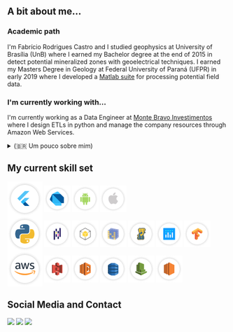 ## A bit about me...
### Academic path
I'm Fabrício Rodrigues Castro and I studied geophysics at University of Brasília (UnB) where I earned my Bachelor degree at the end of 2015 in detect potential mineralized zones with geoelectrical techniques. I earned my Masters Degree in Geology at Federal University of Paraná (UFPR) in early 2019 where I developed a [Matlab suite](https://github.com/fcastro25/GravMagSuite) for processing potential field data.

### I'm currently working with...
I'm currently working as a Data Engineer at [Monte Bravo Investimentos](https://www.montebravo.com.br/) where I design ETLs in python and manage the company resources through Amazon Web Services.

<details>
<summary> (🇧🇷 Um pouco sobre mim) </summary>
  
  - História Acadêmica
  
    Me chamo Fabrício Rodrigues Castro e estudei Geofísica na Universidade de Brasília (UnB) onde me graduei no fim de 2015 com trabalho de conclusão de curso na detecção de zonas potencialmente mineralizadas por meio de técnicas geoelétricas. Consegui meu título de mestre pela Universidade Federal do Paraná (UFPR) no ínício de 2019 em Geologia onde desenvolvi uma Suite em Matlab para o processamento de dados de campos potenciais.
  
  - Onde estou trabalhando no momento...
  
    Atualmente estou trabalhando na Monte Bravo como Engenheiro de Dados onde desenvolvo scripts em python para fazer extração de dados web (ETLs/data scraping) e administro os resursos da empresa através da AWS.
</details>

## My current skill set
<div style="display: block">
  <div style="display: inline-block">
    <img align="center" alt="FLUTTER" height="80" width="80" src="https://github.com/fcastro25/fcastro25/blob/main/skillset_badges/Group%20235.png" title="Flutter framework">
    <img align="center" alt="PL-Dart" height="60" width="60" src="https://github.com/fcastro25/fcastro25/blob/main/skillset_badges/Group%20234.png" title="Dart">
    <img align="center" alt="ANDROID" height="60" width="60" src="https://github.com/fcastro25/fcastro25/blob/main/skillset_badges/Group%20241.png" title="Android development">
    <img align="center" alt="IOS" height="60" width="60" src="https://github.com/fcastro25/fcastro25/blob/main/skillset_badges/Group%20242.png" title="IOS development">
  </div>
  
  <div style="display: inline-block">
    <img align="center" alt="PL-Python" height="80" width="80" src="https://github.com/fcastro25/fcastro25/blob/main/skillset_badges/Group%20236.png" title="Python">
    <img align="center" alt="PANDAS" height="60" width="60" src="https://github.com/fcastro25/fcastro25/blob/main/skillset_badges/Group%20245.png" title="Pandas module">
    <img align="center" alt="BOTO3" height="60" width="60" src="https://github.com/fcastro25/fcastro25/blob/main/skillset_badges/Group%20244.png" title="Boto3 module">
    <img align="center" alt="NUMPY" height="60" width="60" src="https://github.com/fcastro25/fcastro25/blob/main/skillset_badges/Group%20253.png" title="Numpy module">
    <img align="center" alt="PSYCOPG2" height="60" width="60" src="https://github.com/fcastro25/fcastro25/blob/main/skillset_badges/Group%20250.png" title="Psycopg2 module">
    <img align="center" alt="DASH PLOTLY" height="60" width="60" src="https://github.com/fcastro25/fcastro25/blob/main/skillset_badges/Group%20270.png" title="Plotly module">
    <img align="center" alt="TENSORFLOW" height="60" width="60" src="https://github.com/fcastro25/fcastro25/blob/main/skillset_badges/Group%20251.png" title="Tensorflow module">
  </div>
  
  <div style="display: inline-block">
    <img align="center" alt="AWS" height="80" width="80" src="https://github.com/fcastro25/fcastro25/blob/main/skillset_badges/Group%20254.png" title="Amazon Web Services">
    <img align="center" alt="S3" height="60" width="60" src="https://github.com/fcastro25/fcastro25/blob/main/skillset_badges/Group%20263.png" title="S3">
    <img align="center" alt="Lambda" height="60" width="60" src="https://github.com/fcastro25/fcastro25/blob/main/skillset_badges/Group%20266.png" title="Lambda Function">
    <img align="center" alt="Dynamodb" height="60" width="60" src="https://github.com/fcastro25/fcastro25/blob/main/skillset_badges/Group%20265.png" title="DynamoDB">
    <img align="center" alt="Cloudwatch" height="60" width="60" src="https://github.com/fcastro25/fcastro25/blob/main/skillset_badges/Group%20264.png" title="Cloudwatch">
    <img align="center" alt="EC2" height="60" width="60" src="https://github.com/fcastro25/fcastro25/blob/main/skillset_badges/Group%20268.png" title="EC2">
  </div>
</div>
</div>
  
## Social Media and Contact
<div> 
  <a href="https://www.linkedin.com/in/fabriciocastro/" target="_blank"><img src="https://img.shields.io/badge/-LinkedIn-%230077B5?style=for-the-badge&logo=linkedin&logoColor=white" target="_blank"></a> 
  <a href="https://www.youtube.com/channel/UCQMEHsslFDiKlOcvr_6no1w/videos" target="_blank"><img src="https://img.shields.io/badge/YouTube-FF0000?style=for-the-badge&logo=youtube&logoColor=white" target="_blank"></a>
  <a href = "mailto:fcastrogeof@gmail.com"><img src="https://img.shields.io/badge/-Gmail-%23333?style=for-the-badge&logo=gmail&logoColor=white" target="_blank"></a>
 
</div>
